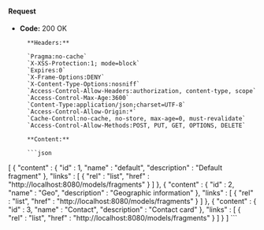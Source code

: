 #### Request

* **Code:** 200 OK

        **Headers:**

        `Pragma:no-cache`
        `X-XSS-Protection:1; mode=block`
        `Expires:0`
        `X-Frame-Options:DENY`
        `X-Content-Type-Options:nosniff`
        `Access-Control-Allow-Headers:authorization, content-type, scope`
        `Access-Control-Max-Age:3600`
        `Content-Type:application/json;charset=UTF-8`
        `Access-Control-Allow-Origin:*`
        `Cache-Control:no-cache, no-store, max-age=0, must-revalidate`
        `Access-Control-Allow-Methods:POST, PUT, GET, OPTIONS, DELETE`

        **Content:**

        ```json
    
[ {
  "content" : {
    "id" : 1,
    "name" : "default",
    "description" : "Default fragment"
  },
  "links" : [ {
    "rel" : "list",
    "href" : "http://localhost:8080/models/fragments"
  } ]
}, {
  "content" : {
    "id" : 2,
    "name" : "Geo",
    "description" : "Geographic information"
  },
  "links" : [ {
    "rel" : "list",
    "href" : "http://localhost:8080/models/fragments"
  } ]
}, {
  "content" : {
    "id" : 3,
    "name" : "Contact",
    "description" : "Contact card"
  },
  "links" : [ {
    "rel" : "list",
    "href" : "http://localhost:8080/models/fragments"
  } ]
} ]
        ```
